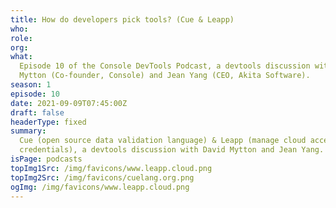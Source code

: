 ```yaml
---
title: How do developers pick tools? (Cue & Leapp)
who:
role:
org:
what:
  Episode 10 of the Console DevTools Podcast, a devtools discussion with David
  Mytton (Co-founder, Console) and Jean Yang (CEO, Akita Software).
season: 1
episode: 10
date: 2021-09-09T07:45:00Z
draft: false
headerType: fixed
summary:
  Cue (open source data validation language) & Leapp (manage cloud access
  credentials), a devtools discussion with David Mytton and Jean Yang.
isPage: podcasts
topImg1Src: /img/favicons/www.leapp.cloud.png
topImg2Src: /img/favicons/cuelang.org.png
ogImg: /img/favicons/www.leapp.cloud.png
---
```

